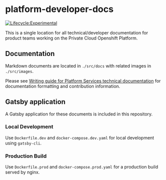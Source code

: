 # platform-developer-docs

[![Lifecycle:Experimental](https://img.shields.io/badge/Lifecycle-Experimental-339999)](https://github.com/bcgov/repomountie/blob/master/doc/lifecycle-badges.md)

This is a single location for all technical/developer documentation for product teams working on the Private Cloud Openshift Platform.

## Documentation

Markdown documents are located in `./src/docs` with related images in `./src/images`.

Please see [Writing guide for Platform Services technical documentation](./tech-docs-writing-guide.md) for documentation formatting and contribution information.

## Gatsby application

A Gatsby application for these documents is included in this repository.

### Local Development

Use `Dockerfile.dev` and `docker-compose.dev.yaml` for local development using `gatsby-cli`.

### Production Build

Use `Dockerfile.prod` and `docker-compose.prod.yaml` for a production build served by nginx.
